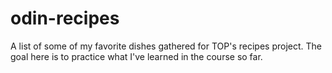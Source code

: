 # odin-recipes

A list of some of my favorite dishes gathered for TOP's recipes project. The goal here is to practice what I've learned in the course so far.
